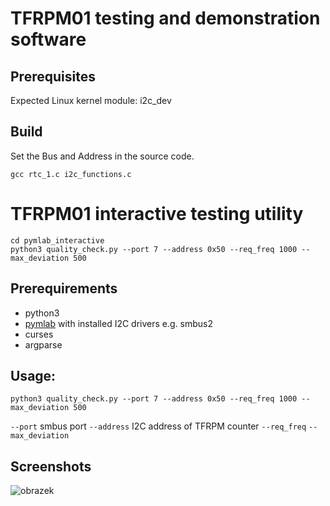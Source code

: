 # TFRPM01 testing and demonstration software  


## Prerequisites

Expected Linux kernel module: i2c_dev

## Build

Set the Bus and Address in the source code.

    gcc rtc_1.c i2c_functions.c



# TFRPM01 interactive testing utility

```
cd pymlab_interactive
python3 quality_check.py --port 7 --address 0x50 --req_freq 1000 --max_deviation 500
```

## Prerequirements 
* python3
* [pymlab](https://github.com/MLAB-project/pymlab) with installed I2C drivers e.g. smbus2
* curses
* argparse 


## Usage: 

```
python3 quality_check.py --port 7 --address 0x50 --req_freq 1000 --max_deviation 500
```

`--port` smbus port 
`--address` I2C address of TFRPM counter
`--req_freq` 
`--max_deviation`

## Screenshots
![obrazek](https://github.com/ThunderFly-aerospace/TFRPM01/assets/5196729/f1046602-cf83-4bb0-9f1a-cd9a75cdab36)

